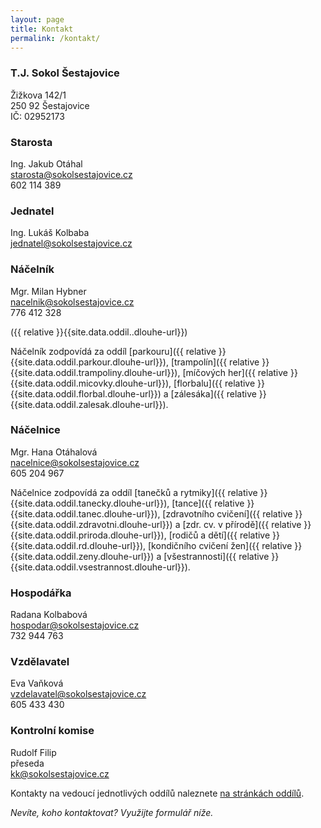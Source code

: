 ```yaml
---
layout: page
title: Kontakt
permalink: /kontakt/
---
```


### T.J. Sokol Šestajovice

Žižkova 142/1  
250 92 Šestajovice  
IČ: 02952173  

### Starosta

Ing. Jakub Otáhal  
[starosta@sokolsestajovice.cz](mailto:starosta@sokolsestajovice.cz)  
602 114 389

### Jednatel

Ing. Lukáš Kolbaba  
[jednatel@sokolsestajovice.cz](mailto:jednatel@sokolsestajovice.cz)  

### Náčelník

Mgr. Milan Hybner  
[nacelnik@sokolsestajovice.cz](mailto:nacelnik@sokolsestajovice.cz)  
776 412 328

({{ relative }}{{site.data.oddil..dlouhe-url}})

Náčelník zodpovídá za oddíl 
[parkouru]({{ relative }}{{site.data.oddil.parkour.dlouhe-url}}), 
[trampolín]({{ relative }}{{site.data.oddil.trampoliny.dlouhe-url}}), 
[míčových her]({{ relative }}{{site.data.oddil.micovky.dlouhe-url}}), 
[florbalu]({{ relative }}{{site.data.oddil.florbal.dlouhe-url}}) a 
[zálesáka]({{ relative }}{{site.data.oddil.zalesak.dlouhe-url}}).

### Náčelnice

Mgr. Hana Otáhalová  
[nacelnice@sokolsestajovice.cz](mailto:nacelnice@sokolsestajovice.cz)    
605 204 967

Náčelnice zodpovídá za oddíl 
[tanečků a rytmiky]({{ relative }}{{site.data.oddil.tanecky.dlouhe-url}}), 
[tance]({{ relative }}{{site.data.oddil.tanec.dlouhe-url}}), 
[zdravotního cvičení]({{ relative }}{{site.data.oddil.zdravotni.dlouhe-url}}) a 
[zdr. cv. v přírodě]({{ relative }}{{site.data.oddil.priroda.dlouhe-url}}), 
[rodičů a dětí]({{ relative }}{{site.data.oddil.rd.dlouhe-url}}), 
[kondičního cvičení žen]({{ relative }}{{site.data.oddil.zeny.dlouhe-url}}) a 
[všestrannosti]({{ relative }}{{site.data.oddil.vsestrannost.dlouhe-url}}).

### Hospodářka

Radana Kolbabová  
[hospodar@sokolsestajovice.cz](mailto:hospodar@sokolsestajovice.cz)  
732 944 763

### Vzdělavatel

Eva Vaňková  
[vzdelavatel@sokolsestajovice.cz](mailto:vzdelavatel@sokolsestajovice.cz)  
605 433 430

### Kontrolní komise

Rudolf Filip  
přeseda  
[kk@sokolsestajovice.cz](mailto:kk@sokolsestajovice.cz)

Kontakty na vedoucí jednotlivých oddílů naleznete [na stránkách oddílů](/index.html#oddily).

_Nevíte, koho kontaktovat? Využijte formulář níže._

